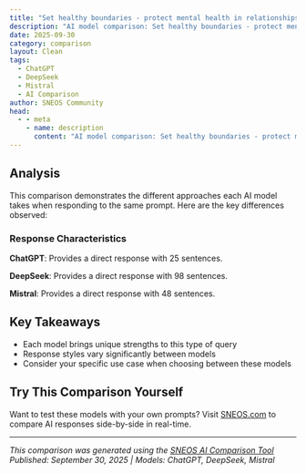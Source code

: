```yaml
---
title: "Set healthy boundaries - protect mental health in relationships"
description: "AI model comparison: Set healthy boundaries - protect mental health in relationships..."
date: 2025-09-30
category: comparison
layout: Clean
tags:
  - ChatGPT
  - DeepSeek
  - Mistral
  - AI Comparison
author: SNEOS Community
head:
  - - meta
    - name: description
      content: "AI model comparison: Set healthy boundaries - protect mental health in relationships..."
---
```


<ChatComparison
  title="Set healthy boundaries - protect mental health in relationships"
  prompt="Set healthy boundaries - protect mental health in relationships"
  :responses='{
    "ChatGPT": "Setting healthy boundaries is essential for protecting your mental health in relationships. Here are some practical steps to help you establish and maintain those boundaries:\n\n1. **Understand Your Needs and Limits**  \n   Reflect on what you are comfortable with emotionally, physically, and mentally. Knowing your limits helps you communicate clearly what is acceptable and what is not.\n\n2. **Communicate Clearly and Assertively**  \n   Express your boundaries honestly and respectfully. Use \u201CI\u201D statements, such as \u201CI feel overwhelmed when\u2026\u201D to focus on your feelings rather than blaming others.\n\n3. **Be Consistent**  \n   Consistency reinforces your boundaries. If you let small infractions slide, it can send mixed signals about what is acceptable.\n\n4. **Learn to Say No**  \n   Saying no is a key part of maintaining boundaries. You don\u2019t have to give lengthy explanations; a simple \u201CI\u2019m unable to do that\u201D is sufficient.\n\n5. **Recognize and Respect Others\u2019 Boundaries**  \n   Healthy relationships involve mutual respect. Pay attention to others\u2019 boundaries and show respect for them.\n\n6. **Take Time for Self-Care**  \n   Prioritize activities that nurture your mental health. Taking time for yourself helps you recharge and remain resilient.\n\n7. **Seek Support When Needed**  \n   If you find setting or maintaining boundaries challenging, consider talking to a trusted friend, counselor, or therapist for guidance.\n\n8. **Be Prepared for Resistance**  \n   Setting boundaries may cause discomfort or pushback from others initially. Stay firm and remind yourself that protecting your mental health is important.\n\nRemember, healthy boundaries create a foundation for respect and understanding, fostering stronger, more supportive relationships.",
    "DeepSeek": "Of course. Setting healthy boundaries is not about building walls or being selfish; it\u0027s about defining the line where you end and another person begins. It\u0027s a profound act of self-respect and a crucial skill for protecting your mental health in any relationship\u2014romantic, familial, or platonic.\n\nHere is a comprehensive guide to understanding, establishing, and maintaining healthy boundaries.\n\n### 1. Understand What Boundaries Are (And Are Not)\n\n**Boundaries ARE:**\n*   **Self-Preservation:** They protect your time, energy, emotions, and values.\n*   **Clear Communication:** They let others know what is and isn\u0027t acceptable to you.\n*   **A Two-Way Street:** They involve both expressing your limits and respecting the limits of others.\n*   **Flexible:** They can be adjusted as relationships and circumstances change.\n\n**Boundaries ARE NOT:**\n*   **Ultimatums or Punishment:** They are not tools to control others.\n*   **Selfish:** Caring for your well-being allows you to be a better, more present partner, friend, or family member.\n*   **Rigid Walls:** They are gates, not fortresses, allowing good things in and keeping harmful things out.\n\n---\n\n### 2. Identify Where You Need Boundaries (Common Areas)\n\nReflect on where you feel drained, resentful, or taken for granted.\n\n*   **Physical:** Your personal space, privacy, and touch. (e.g., \u0022I need some quiet time alone when I get home from work.\u0022)\n*   **Emotional:** Your feelings and emotional energy. (e.g., \u0022I am not comfortable being your only source of emotional support for this issue. I think a therapist could help more.\u0022)\n*   **Time:** How you spend your time and avoid over-committing. (e.g., \u0022I can\u0027t take on that extra project this weekend, I need to rest.\u0022)\n*   **Material/Financial:** Your possessions and money. (e.g., \u0022I\u0027m not able to lend money, but I can help you look for resources.\u0022)\n*   **Mental/Intellectual:** Your thoughts, beliefs, and opinions. (e.g., \u0022We can agree to disagree on this topic. I don\u0027t want to debate it further.\u0022)\n*   **Digital:** Your online presence and availability. (e.g., \u0022I don\u0027t answer work emails after 7 PM or on weekends.\u0022)\n\n---\n\n### 3. How to Set a Boundary: A Step-by-Step Framework\n\n**Step 1: Self-Reflection**\nIdentify the specific behavior that is causing you stress. How does it make you feel? What would you prefer to happen instead? Get clear on your \u0022why.\u0022\n\n**Step 2: Choose the Right Time \u0026 Place**\nHave the conversation when you are both calm and not in the middle of a conflict. A private, neutral setting is best.\n\n**Step 3: Use \u0022I\u0022 Statements**\nThis is the most critical skill. \u0022I\u0022 statements express your feelings without blaming the other person, which reduces defensiveness.\n\n*   **Formula:** \u0022I feel **[emotion]** when you **[specific behavior]**. I need **[clear request]**.\u0022\n*   **Example:** Instead of: \u0022You\u0027re always late! You\u0027re so disrespectful!\u0022\n    *   Try: **\u0022I feel anxious and undervalued when we make plans for a specific time and you are consistently 30 minutes late. I need you to be on time, or to text me if you\u0027re running late.\u0022**\n\n**Step 4: Be Clear, Calm, and Concise**\nYou don\u0027t need to over-explain or justify your humanity. State your boundary simply and firmly.\n\n**Step 5: Prepare for Their Response**\nThe other person might be surprised, hurt, or defensive. Stay calm. You can validate their feelings (\u0022I understand this might be surprising to you\u0022) without abandoning your boundary.\n\n**Step 6: Set a Consequence (If Necessary)**\nFor boundaries that are repeatedly violated, you need to state what you will do to protect yourself.\n\n*   **Example:** \u0022If you continue to speak to me disrespectfully, I will end the conversation and leave the room.\u0022\n    *   **Crucially, you MUST be prepared to follow through.** A boundary without a consequence is just a suggestion.\n\n---\n\n### 4. Maintaining Boundaries \u0026 Handling Pushback\n\nThis is often the hardest part.\n\n*   **Consistency is Key:** You will likely have to reinforce the boundary more than once. People are used to the old dynamic.\n*   **Don\u0027t Apologize for Your Needs:** You have a right to them. \u0022I\u0027m sorry, but I need...\u0022 can weaken your message. Try \u0022Thank you for understanding, I need...\u0022\n*   **Recognize Guilt:** Feeling guilty after setting a boundary is normal, especially if you\u0027re not used to it. Acknowledge the guilt, but don\u0027t let it steer your decisions. Remind yourself that you are acting in your own best interest.\n*   **Deal with Common Reactions:**\n    *   **Anger/Defensiveness:** Stay calm. Reiterate your boundary. \u0022I\u0027m not attacking you. I\u0027m telling you what I need to be healthy in this relationship.\u0022\n    *   **Guilt-Tripping:** \u0022I guess I\u0027m just a terrible friend then.\u0022 Don\u0027t take the bait. \u0022That\u0027s not what I\u0027m saying. I value our friendship, which is why I\u0027m being honest about my needs.\u0022\n    *   **Testing/Ignoring:** This is where you must follow through with the consequence you stated.\n\n---\n\n### 5. The Payoff: What Healthy Boundaries Feel Like\n\nWhen you successfully set and maintain boundaries, you will experience:\n\n*   **Reduced Resentment:** You no longer silently stew about things you\u0027re unhappy with.\n*   **Increased Self-Esteem:** You prove to yourself that your needs matter.\n*   **Deeper, More Authentic Connections:** Relationships are built on mutual respect, not obligation or fear.\n*   **Less Anxiety and Burnout:** You protect your energy, preventing emotional exhaustion.\n*   **A Stronger Sense of Self:** You know who you are and what you stand for.\n\n### Final Thought\n\n**Setting boundaries is a skill, not a single event.** You will get better with practice. Start small, be kind to yourself in the process, and remember: protecting your peace is not a negotiation. It is a fundamental requirement for a healthy, happy life and for building relationships that truly nourish you.",
    "Mistral": "Setting healthy boundaries is crucial for protecting your mental health in relationships. Here are some steps to help you establish and maintain healthy boundaries:\n\n1. **Self-Awareness**: Understand your feelings, values, and limits. Knowing what makes you comfortable or uncomfortable is the first step in setting boundaries.\n\n2. **Communicate Clearly**:\n   - **Be Specific**: Clearly communicate what you need, want, or don\u0027t want. Vague hints don\u0027t work.\n   - **Use \u0022I\u0022 Statements**: For example, say \u0022I feel overwhelmed when...\u0022 instead of \u0022You always overwhelm me...\u0022.\n   - **Be Assertive**: Be direct and firm, but also kind and respectful.\n\n3. **Set Emotional Boundaries**:\n   - **Protect Your Feelings**: It\u0027s okay to tell someone that you don\u0027t want to discuss a certain topic because it makes you uncomfortable.\n   - **Avoid Emotional Labor**: Don\u0027t feel obligated to take on someone else\u0027s emotional burden at the expense of your own mental health.\n\n4. **Set Physical Boundaries**:\n   - **Respect Your Comfort Zone**: Don\u0027t feel pressured to engage in physical contact that makes you uncomfortable.\n   - **Communicate Your Needs**: Let others know what you need to feel safe and comfortable.\n\n5. **Set Time Boundaries**:\n   - **Value Your Time**: It\u0027s okay to say no to plans or to leave an event early if you need to recharge.\n   - **Avoid Overcommitting**: Don\u0027t feel obligated to say yes to every request for your time.\n\n6. **Practice Saying No**: It\u0027s important to know that it\u0027s okay to say no. You don\u0027t always have to provide a reason.\n\n7. **Respect Others\u0027 Boundaries**: Healthy relationships are reciprocal. If you expect others to respect your boundaries, you should do the same for them.\n\n8. **Seek Support**: If you\u0027re struggling to set boundaries, consider seeking help from a therapist. They can provide strategies and tools tailored to your specific situation.\n\n9. **Distance Yourself If Necessary**: If someone repeatedly disrespects your boundaries, it might be necessary to create some distance in the relationship for your mental well-being.\n\n10. **Practice Self-Care**: Ensure you\u0027re taking care of your own physical, emotional, and mental needs.\n\n11. **Be Consistent**: Boundaries are not a one-time thing. You need to consistently communicate and uphold them.\n\n12. **Be Prepared for Resistance**: Some people may not react well to your boundaries. Stand firm and remember that your boundaries are for your well-being.\n\nHere are some examples of healthy boundaries:\n- \u0022I need a day to myself this weekend to recharge.\u0022\n- \u0022I\u0027m not comfortable discussing that topic.\u0022\n- \u0022I can\u0027t lend you money right now.\u0022\n- \u0022I need you to call before you come over.\u0022\n- \u0022I can\u0027t make it to that event, I have other plans.\u0022"
  }'
  published-date="22:46"
/>

## Analysis

This comparison demonstrates the different approaches each AI model takes when responding to the same prompt. Here are the key differences observed:

### Response Characteristics

**ChatGPT**: Provides a direct response with 25 sentences. 

**DeepSeek**: Provides a direct response with 98 sentences. 

**Mistral**: Provides a direct response with 48 sentences. 

## Key Takeaways

- Each model brings unique strengths to this type of query
- Response styles vary significantly between models
- Consider your specific use case when choosing between these models

## Try This Comparison Yourself

Want to test these models with your own prompts? Visit [SNEOS.com](https://sneos.com) to compare AI responses side-by-side in real-time.

---

*This comparison was generated using the [SNEOS AI Comparison Tool](https://sneos.com)*
*Published: September 30, 2025 | Models: ChatGPT, DeepSeek, Mistral*
